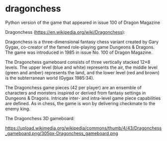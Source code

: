 # dragonchess
Python version of the game that appeared in issue 100 of Dragon Magazine


Dragonchess (https://en.wikipedia.org/wiki/Dragonchess):

Dragonchess is a three-dimensional fantasy chess variant created by Gary Gygax, co-creator of the famed role-playing game Dungeons & Dragons. The game was introduced in 1985 in issue No. 100 of Dragon Magazine.


The Dragonchess gameboard consists of three vertically stacked 12×8 levels. The upper level (blue and white) represents the air, the middle level (green and amber) represents the land, and the lower level (red and brown) is the subterranean world (Gygax 1985:34).


The Dragonchess game pieces (42 per player) are an ensemble of characters and monsters inspired or derived from fantasy settings in Dungeons & Dragons. Intricate inter- and intra-level game piece capabilities are defined. As in chess, the game is won by delivering checkmate to the enemy king.


The Dragonchess 3D gameboard:

https://upload.wikimedia.org/wikipedia/commons/thumb/4/43/Dragonchess_gameboard.png/305px-Dragonchess_gameboard.png
